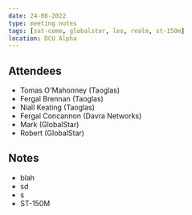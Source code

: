 ```yaml
---
date: 24-08-2022
type: meeting notes
tags: [sat-comm, globalstar, leo, realm, st-150m]
location: DCU Alpha
---
```


## Attendees
- Tomas O'Mahonney (Taoglas)
- Fergal Brennan (Taoglas)
- Niall Keating (Taoglas)
- Fergal Concannon (Davra Networks)
- Mark (GlobalStar)
- Robert (GlobalStar)

## Notes

- blah
- sd
- s
- ST-150M
